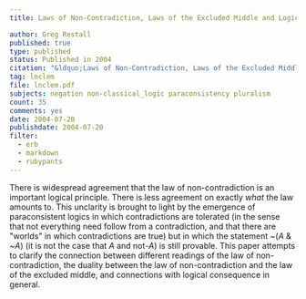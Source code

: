 ```yaml
---
title: Laws of Non-Contradiction, Laws of the Excluded Middle and Logics

author: Greg Restall
published: true
type: published
status: Published in 2004
citation: "&ldquo;Laws of Non-Contradiction, Laws of the Excluded Middle and Logics,&rdquo; pages 73&ndash;85, G. Priest, JC Beall, B. Armour-Garb, <em>The Law of Non-Contradiction; New Philosophical Essays</em>, Oxford University Press, 2004."
tag: lnclem
file: lnclem.pdf
subjects: negation non-classical_logic paraconsistency pluralism
count: 35
comments: yes
date: 2004-07-20
publishdate: 2004-07-20
filter:
  - erb
  - markdown
  - rubypants
---
```

There is widespread agreement that the law of non-contradiction is an important logical principle. There is less agreement on exactly <em>what</em> the law amounts to. This unclarity is brought to light by the emergence of paraconsistent logics in which contradictions are tolerated (in the sense that not everything need follow from a contradiction, and that there are "worlds" in which contradictions are true) but in which the statement ~(_A_ &amp; ~_A_) (it is not the case that _A_ and not-_A_) is still provable. This paper attempts to clarify the connection between different readings of the law of non-contradiction, the duality between the law of non-contradiction and the law of the excluded middle, and connections with logical consequence in general.